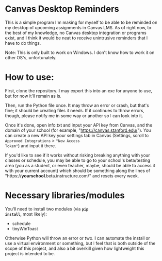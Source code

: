# Canvas Desktop Reminders
 This is a simple program I'm making for myself to be able to be reminded on my desktop of upcoming assignments in Canvas LMS. As of right now, to the best of my knowledge,
 no Canvas desktop integration or programs exist, and I think it would be neat to receive unintrusive reminders that I have to do things.

 Note: This is only built to work on Windows. I don't know how to work it on other OS's, unfortunately.

 # How to use:
 First, clone the repository. I may export this into an exe for anyone to use, but for now it'll remain as is.

 Then, run the Python file once. It may throw an error or crash, but that's fine; it should be creating files it needs. If it continues to throw errors, though, please notify me in some way or another so I can look into it.

 Once it's done, open info.txt and input your API key from Canvas, and the domain of your school (for example, "https://canvas.stanford.edu/"). You can create a new API key your settings tab in Canvas (Settings, scroll to <code>Approved Integrations</code> > <code>"New Access Token"</code>) and input it there.

 If you'd like to see if it works without risking breaking anything with your classes or schedule, you may be able to go to your school's beta/testing area (you as a student, or even teacher, maybe, should be able to access it with your current account) which should be something along the lines of "https://<strong>yourschool</strong>.beta.instructure.com/" and resets every week.
 
 # Necessary libraries/modules
 You'll need to install two modules (via <strong><code>pip install</code></strong>, most likely):
 <ul>
 <li> schedule</li>
 <li> tinyWinToast</li>
 </ul>
 Otherwise Python will throw an error or two. I can automate the install or use a virtual environment or something, but I feel that is both outside of the scope of this project, and also a bit overkill given how lightweight this project is intended to be.